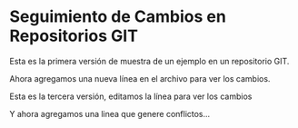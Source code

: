# Seguimiento de Cambios en Repositorios GIT

Esta es la primera versión de muestra de un ejemplo en un repositorio GIT.

Ahora agregamos una nueva línea en el archivo para ver los cambios.

Esta es la tercera versión, editamos la línea para ver los cambios

Y ahora agregamos una linea que genere conflictos...
